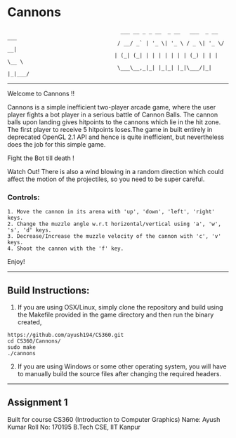 # Cannons                                       
                                        ___ __ _ _ __  _ __   ___  _ __  ___ 
                                       / __/ _` | '_ \| '_ \ / _ \| '_ \/ __|
                                      | (_| (_| | | | | | | | (_) | | | \__ \
                                       \___\__,_|_| |_|_| |_|\___/|_| |_|___/
                                       
---------------

Welcome to Cannons !!

Cannons is a simple inefficient two-player arcade game, where the user player fights a bot player in a serious battle of Cannon Balls. The cannon balls upon landing gives hitpoints to the cannons which lie in the hit zone. The first player to receive 5 hitpoints loses.The game in built entirely in deprecated OpenGL 2.1 API  and hence is quite inefficient, but nevertheless does the job for this simple game.

Fight the Bot till death !

Watch Out! There is also a wind blowing in a random direction which could affect the motion of the projectiles, so you need to be super careful.

### Controls:
	1. Move the cannon in its arena with 'up', 'down', 'left', 'right' keys.
	2. Change the muzzle angle w.r.t horizontal/vertical using 'a', 'w', 's', 'd' keys.
	3. Decrease/Increase the muzzle velocity of the cannon with 'c', 'v' keys.
	4. Shoot the cannon with the 'f' key.

Enjoy!


---------------

## Build Instructions:

1. If you are using OSX/Linux, simply clone the repository and build using the Makefile provided in the game directory and then run the binary created,
```
https://github.com/ayush194/CS360.git
cd CS360/Cannons/
sudo make
./cannons
```

2. If you are using Windows or some other operating system, you will have to manually build the source files after changing the required headers.

---------------

## Assignment 1

Built for course CS360 (Introduction to Computer Graphics)
Name: Ayush Kumar
Roll No: 170195
B.Tech CSE, IIT Kanpur

